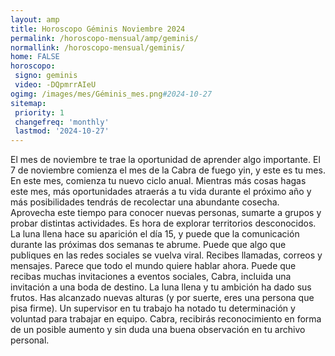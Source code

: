 ```yaml
---
layout: amp
title: Horoscopo Géminis Noviembre 2024 
permalink: /horoscopo-mensual/amp/geminis/
normallink: /horoscopo-mensual/geminis/
home: FALSE
horoscopo:
 signo: geminis
 video: -DQpmrrAIeU
ogimg: /images/mes/Géminis_mes.png#2024-10-27
sitemap:
 priority: 1
 changefreq: 'monthly'
 lastmod: '2024-10-27'
---
```



El mes de noviembre te trae la oportunidad de aprender algo importante.
El 7 de noviembre comienza el mes de la Cabra de fuego yin, y este es tu mes. En este mes, comienza tu nuevo ciclo anual. Mientras más cosas hagas este mes, más oportunidades atraerás a tu vida durante el próximo año y más posibilidades tendrás de recolectar una abundante cosecha. Aprovecha este tiempo para conocer nuevas personas, sumarte a grupos y probar distintas actividades. Es hora de explorar territorios desconocidos.
La luna llena hace su aparición el día 15, y puede que la comunicación durante las próximas dos semanas te abrume. Puede que algo que publiques en las redes sociales se vuelva viral. Recibes llamadas, correos y mensajes. Parece que todo el mundo quiere hablar ahora. Puede que recibas muchas invitaciones a eventos sociales, Cabra, incluida una invitación a una boda de destino.
La luna llena y tu ambición ha dado sus frutos. Has alcanzado nuevas alturas (y por suerte, eres una persona que pisa firme). Un supervisor en tu trabajo ha notado tu determinación y voluntad para trabajar en equipo. Cabra, recibirás reconocimiento en forma de un posible aumento y sin duda una buena observación en tu archivo personal.